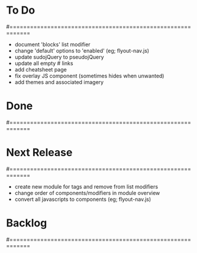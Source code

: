 # To Do
#============================================================

- document 'blocks' list modifier
- change 'default' options to 'enabled' (eg; flyout-nav.js)
- update sudojQuery to pseudojQuery
- update all empty # links
- add cheatsheet page
- fix overlay JS component (sometimes hides when unwanted)
- add themes and associated imagery

# Done
#============================================================

# Next Release
#============================================================

- create new module for tags and remove from list modifiers
- change order of components/modifiers in module overview
- convert all javascripts to components (eg; flyout-nav.js)

# Backlog
#============================================================